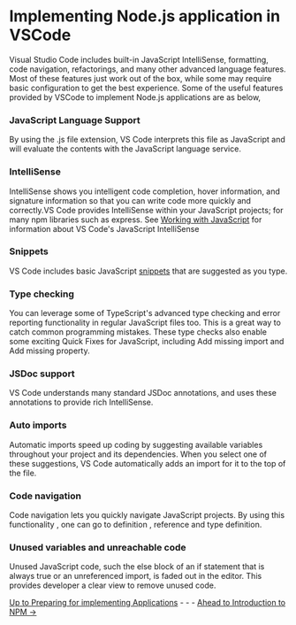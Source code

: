 # Implementing Node.js application in VSCode

Visual Studio Code includes built-in JavaScript IntelliSense, formatting, code navigation, refactorings, and many other advanced language features. Most of these features just work out of the box, while some may require basic configuration to get the best experience. Some of the useful features provided by VSCode to implement Node.js applications are as below, 

### JavaScript Language Support
By using the .js file extension, VS Code interprets this file as JavaScript and will evaluate the contents with the JavaScript language service. 

### IntelliSense
IntelliSense shows you intelligent code completion, hover information, and signature information so that you can write code more quickly and correctly.VS Code provides IntelliSense within your JavaScript projects; for many npm libraries such as express.
See [Working with JavaScript](https://code.visualstudio.com/docs/languages/javascript) for information about VS Code's JavaScript IntelliSense

### Snippets
VS Code includes basic JavaScript [snippets](https://code.visualstudio.com/docs/editor/userdefinedsnippets) that are suggested as you type.

### Type checking
You can leverage some of TypeScript's advanced type checking and error reporting functionality in regular JavaScript files too. This is a great way to catch common programming mistakes. These type checks also enable some exciting Quick Fixes for JavaScript, including Add missing import and Add missing property.

### JSDoc support
VS Code understands many standard JSDoc annotations, and uses these annotations to provide rich IntelliSense.

### Auto imports
Automatic imports speed up coding by suggesting available variables throughout your project and its dependencies. When you select one of these suggestions, VS Code automatically adds an import for it to the top of the file.

### Code navigation
Code navigation lets you quickly navigate JavaScript projects. By using this functionality , one can go to definition , reference and type definition.

### Unused variables and unreachable code
Unused JavaScript code, such the else block of an if statement that is always true or an unreferenced import, is faded out in the editor.
This provides developer a clear view to remove unused code.


[Up to Preparing for implementing Applications](../PreparingImplementing.md) - - - [Ahead to Introduction to NPM ->](../Introduction2Npm/Introduction2Npm.md)